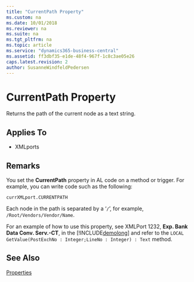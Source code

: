 ```yaml
---
title: "CurrentPath Property"
ms.custom: na
ms.date: 10/01/2018
ms.reviewer: na
ms.suite: na
ms.tgt_pltfrm: na
ms.topic: article
ms.service: "dynamics365-business-central"
ms.assetid: ff3dbf35-e1de-48f4-967f-1c8c3ae05e26
caps.latest.revision: 2
author: SusanneWindfeldPedersen
---
```


 

# CurrentPath Property
Returns the path of the current node as a text string.  
  
## Applies To  
  
-   XMLports  
  
## Remarks  
 You set the **CurrentPath** property in AL code on a method or trigger. For example, you can write code such as the following:  
  
 `currXMLport.CURRENTPATH`  
  
 Each node in the path is separated by a ‘`/`’, for example, `/Root/Vendors/Vendor/Name`.  
  
 For an example of how to use this property, see XMLPort 1232, **Exp. Bank Data Conv. Serv.-CT**, in the [!INCLUDE[demolong](../includes/demolong_md.md)] and refer to the `LOCAL GetValue(PostExchNo : Integer;LineNo : Integer) : Text` method.  
  
## See Also  
 [Properties](devenv-properties.md)